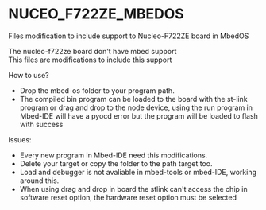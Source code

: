 # NUCEO_F722ZE_MBEDOS
Files modification to include support to Nucleo-F722ZE board in MbedOS

The nucleo-f722ze board don't have mbed support\
This files are modifications to include this support

How to use?
 - Drop the mbed-os folder to your program path.
 - The compiled bin program can be loaded to the board with the st-link program or drag and drop to the node device, using the run program in Mbed-IDE will have a pyocd error but the program will be loaded to flash with success

Issues:
 - Every new program in Mbed-IDE need this modifications.
 - Delete your target or copy the folder to the path target too.
 - Load and debugger is not avaliable in mbed-tools or mbed-IDE, working around this.
 - When using drag and drop in board the stlink can't access the chip in software reset option, the hardware reset option must be selected
